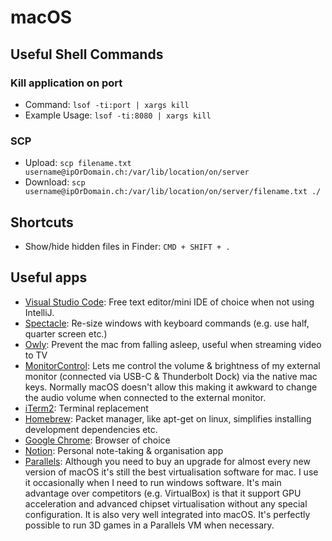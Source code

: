 # macOS

## Useful Shell Commands

### Kill application on port

* Command: `lsof -ti:port | xargs kill`
* Example Usage: `lsof -ti:8080 | xargs kill`

### SCP

* Upload: `scp filename.txt username@ipOrDomain.ch:/var/lib/location/on/server`
* Download: `scp username@ipOrDomain.ch:/var/lib/location/on/server/filename.txt ./`

## Shortcuts

* Show/hide hidden files in Finder: `CMD + SHIFT + .`

## Useful apps

* [Visual Studio Code](https://code.visualstudio.com/): Free text editor/mini IDE of choice when not using IntelliJ.
* [Spectacle](https://www.spectacleapp.com/): Re-size windows with keyboard commands \(e.g. use half, quarter screen etc.\)
* [Owly](https://apps.apple.com/us/app/owly-prevent-display-sleep/id882812218?mt=12): Prevent the mac from falling asleep, useful when streaming video to TV
* [MonitorControl](https://github.com/MonitorControl/MonitorControl): Lets me control the volume & brightness of my external monitor \(connected via USB-C & Thunderbolt Dock\) via the native mac keys. Normally macOS doesn't allow this making it awkward to change the audio volume when connected to the external monitor.
* [iTerm2](https://www.iterm2.com/): Terminal replacement
* [Homebrew](http://brew.sh/): Packet manager, like apt-get on linux, simplifies installing development dependencies etc.
* [Google Chrome](https://www.google.com/chrome/): Browser of choice
* [Notion](https://www.notion.so/): Personal note-taking & organisation app
* [Parallels](https://www.parallels.com/): Although you need to buy an upgrade for almost every new version of macOS it's still the best virtualisation software for mac. I use it occasionally when I need to run windows software. It's main advantage over competitors \(e.g. VirtualBox\) is that it support GPU acceleration and advanced chipset virtualisation without any special configuration. It is also very well integrated into macOS. It's perfectly possible to run 3D games in a Parallels VM when necessary.

